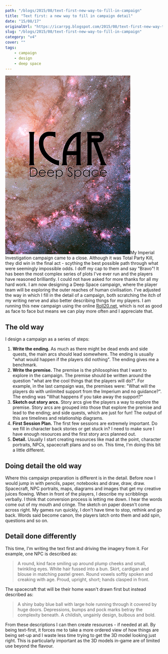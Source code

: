 ```yaml
---
path: "/blogs/2015/08/text-first-new-way-to-fill-in-campaign"
title: "Text first: a new way to fill in campaign detail"
date: "15/08/17"
originalUrl: "https://icarrpg.blogspot.com/2015/08/text-first-new-way-to-fill-in-campaign.html"
slug: "/blogs/2015/08/text-first-new-way-to-fill-in-campaign"
category: "v4"
cover: ""
tags:
    - campaign
    - design
    - deep space
---
```

![The Deep Space campaign cover, a field of stars taken by the Hubble telescope. Work in progress](./images/books-deep-space-cover.png)My Imperial Investigation campaign came to a close. Although it was Total Party Kill, they did win in the final act - scything the best possible path through what were seemingly impossible odds. I doff my cap to them and say "Bravo"! It has been the most complex series of plots I've ever run and the players have reasoned brilliantly. I could not have asked for more thanks for all my hard work.  I am now designing a Deep Space campaign, where the player team will be exploring the outer reaches of human civilisation. I've adjusted the way in which I fill in the detail of a campaign, both scratching the itch of my writing nerve and also better describing things for my players. I am running this new campaign using the online [Roll20.net](https://roll20.net/), which is not as good as face to face but means we can play more often and I appreciate that.  

## The old way

I design a campaign as a series of steps: 

1.  **Write the ending.** As much as there might be dead ends and side quests, the main arcs should lead somewhere. The ending is usually "what would happen if the players did nothing". The ending gives me a benchmark.
2.  **Write the premise.** The premise is the philosophies that I want to explore in the campaign. The premise should be written around the question "what are the cool things that the players will do?". For example, in the last campaign was, the premises were: "What will the players do with unlimited support from the Imperium and no guidance?". The ending was "What happens if you take away the support?"
3.  **Sketch out story arcs.** Story arcs give the players a way to explore the premise. Story arcs are grouped into those that explore the premise and lead to the ending; and side quests, which are just for fun! The output of this are timelines and relationship diagrams.
4.  **First Session Plan.** The first few sessions are extremely important. Do we fill in character back stories or get stuck in? I need to make sure I have enough resources and the first story arcs planned out.
5.  **Detail.** Usually I start creating resources like mad at the point, character portraits, NPCs, spacecraft plans and so on. This time, I'm doing this bit a little different. 

## Doing detail the old way

Where this campaign preparation is different is in the detail. Before now I would jump in with pencils, paper, notebooks and draw, draw, draw. Spacecraft, NPC portraits, maps, diagrams and images that get my creative juices flowing. When in front of the players, I describe my scribblings verbally. I think that conversion process is letting me down. I hear the words come out of my mouth and cringe. The sketch on paper doesn't come across right. My games run quickly, I don't have time to stop, rethink and go back. Words said become canon, the players latch onto them and add spin, questions and so on.  

## Detail done differently

This time, I'm writing the text first and driving the imagery from it. For example, one NPC is described as:  

> A round, kind face smiling up around plump cheeks and small, twinkling eyes. White hair fussed into a bun. Skirt, cardigan and blouse in matching pastel green. Round vowels softly spoken and creaking with age. Proud, upright, short; hands clasped in front.

 The spacecraft that will be their home wasn't drawn first but instead described as:  

> A shiny baby blue ball with large hole running through it covered by huge doors. Depressions, bumps and pock marks betray the complexity beneath. A childish, ungainly design, bulbous and bold.

 From these descriptions I can then create resources - if needed at all. By being text-first, it forces me to take a more ordered view of how things are being set-up and I waste less time trying to get the 3D model looking just right. This is particularly important as the 3D models in-game are of limited use beyond the flavour.
